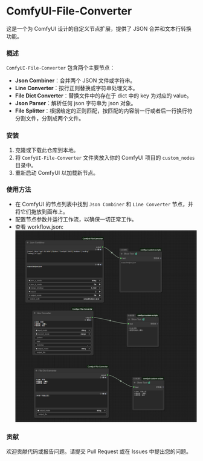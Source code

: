 # ComfyUI-File-Converter

这是一个为 ComfyUI 设计的自定义节点扩展，提供了 JSON 合并和文本行转换功能。

### 概述

`ComfyUI-File-Converter` 包含两个主要节点：

- **Json Combiner**：合并两个 JSON 文件或字符串。
- **Line Converter**：按行正则替换或字符串处理文本。
- **File Dict Converter**：替换文件中的存在于 dict 中的 key 为对应的 value。
- **Json Parser**：解析任何 json 字符串为 json 对象。
- **File Splitter**：根据给定的正则匹配，按匹配的内容前一行或者后一行换行符分割文件，分割成两个文件。

### 安装

1. 克隆或下载此仓库到本地。
2. 将 `ComfyUI-File-Converter` 文件夹放入你的 ComfyUI 项目的 `custom_nodes` 目录中。
3. 重新启动 ComfyUI 以加载新节点。

### 使用方法

- 在 ComfyUI 的节点列表中找到 `Json Combiner` 和 `Line Converter` 节点，并将它们拖放到画布上。
- 配置节点参数并运行工作流，以确保一切正常工作。
- 查看 workflow.json:
  ![workflow.json](workflow.png)

### 贡献

欢迎贡献代码或报告问题。请提交 Pull Request 或在 Issues 中提出您的问题。
